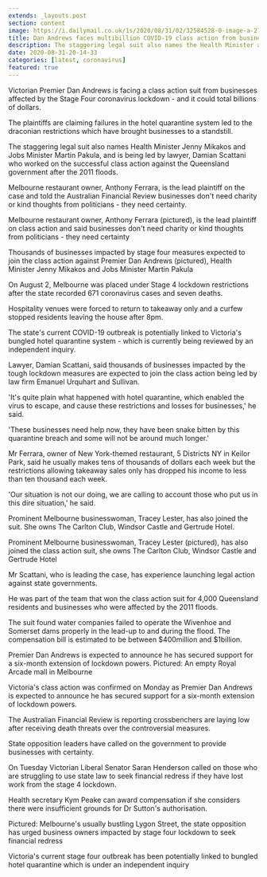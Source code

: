 ```yaml
---
extends: _layouts.post
section: content
image: https://i.dailymail.co.uk/1s/2020/08/31/02/32584528-0-image-a-27_1598836567880.jpg 
title: Dan Andrews faces multibillion COVID-19 class action from businesses shut down during pandemic  
description: The staggering legal suit also names the Health Minister and Jobs Minister, and is being led by the law firm Emanuel which successfully sued the Queensland government after the 2011 floods. 
date: 2020-08-31-20-14-33 
categories: [latest, coronavirus] 
featured: true 
--- 
```

Victorian Premier Dan Andrews is facing a class action suit from businesses affected by the Stage Four coronavirus lockdown - and it could total billions of dollars. 

The plaintiffs are claiming failures in the hotel quarantine system led to the draconian restrictions which have brought businesses to a standstill.  

The staggering legal suit also names Health Minister Jenny Mikakos and Jobs Minister Martin Pakula, and is being led by lawyer, Damian Scattani who worked on the successful class action against the Queensland government after the 2011 floods. 

Melbourne restaurant owner, Anthony Ferrara, is the lead plaintiff on the case and told the Australian Financial Review businesses don't need charity or kind thoughts from politicians - they need certainty. 

Melbourne restaurant owner, Anthony Ferrara (pictured), is the lead plaintiff on class action and said businesses don't need charity or kind thoughts from politicians - they need certainty

Thousands of businesses impacted by stage four measures expected to join the class action against Premier Dan Andrews (pictured), Health Minister Jenny Mikakos and Jobs Minister Martin Pakula

On August 2, Melbourne was placed under Stage 4 lockdown restrictions after the state recorded 671 coronavirus cases and seven deaths. 

Hospitality venues were forced to return to takeaway only and a curfew stopped residents leaving the house after 8pm.

The state's current COVID-19 outbreak is potentially linked to Victoria's bungled hotel quarantine system - which is currently being reviewed by an independent inquiry.

Lawyer, Damian Scattani, said thousands of businesses impacted by the tough lockdown measures are expected to join the class action being led by law firm Emanuel Urquhart and Sullivan.

'It's quite plain what happened with hotel quarantine, which enabled the virus to escape, and cause these restrictions and losses for businesses,' he said.

'These businesses need help now, they have been snake bitten by this quarantine breach and some will not be around much longer.'   

Mr Ferrara, owner of New York-themed restaurant, 5 Districts NY in Keilor Park, said he usually makes tens of thousands of dollars each week but the restrictions allowing takeaway sales only has dropped his income to less than ten thousand each week. 

'Our situation is not our doing, we are calling to account those who put us in this dire situation,' he said. 

Prominent Melbourne businesswoman, Tracey Lester, has also joined the suit. She owns The Carlton Club, Windsor Castle and Gertrude Hotel. 

Prominent Melbourne businesswoman, Tracey Lester (pictured), has also joined the class action suit, she owns The Carlton Club, Windsor Castle and Gertrude Hotel

Mr Scattani, who is leading the case, has experience launching legal action against state governments. 

He was part of the team that won the class action suit for 4,000 Queensland residents and businesses who were affected by the 2011 floods.

The suit found water companies failed to operate the Wivenhoe and Somerset dams properly in the lead-up to and during the flood. The compensation bill is estimated to be between $400million and $1billion.

Premier Dan Andrews is expected to announce he has secured support for a six-month extension of lockdown powers. Pictured: An empty Royal Arcade mall in Melbourne 

Victoria's class action was confirmed on Monday as Premier Dan Andrews is expected to announce he has secured support for a six-month extension of lockdown powers. 

The Australian Financial Review is reporting crossbenchers are laying low after receiving death threats over the controversial measures. 

State opposition leaders have called on the government to provide businesses with certainty. 

On Tuesday Victorian Liberal Senator Saran Henderson called on those who are struggling to use state law to seek financial redress if they have lost work from the stage 4 lockdown.

Health secretary Kym Peake can award compensation if she considers there were insufficient grounds for Dr Sutton's authorisation.

Pictured: Melbourne's usually bustling Lygon Street, the state opposition has urged business owners impacted by stage four lockdown to seek financial redress

Victoria's current stage four outbreak has been potentially linked to bungled hotel quarantine which is under an independent inquiry 

